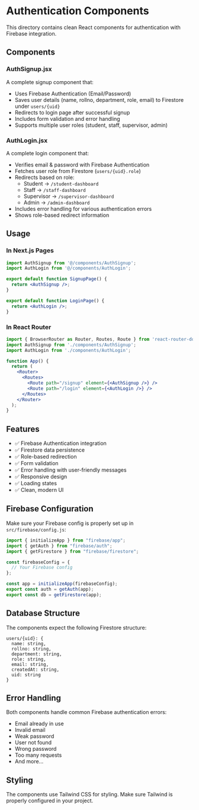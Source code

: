 # Authentication Components

This directory contains clean React components for authentication with Firebase integration.

## Components

### AuthSignup.jsx
A complete signup component that:
- Uses Firebase Authentication (Email/Password)
- Saves user details (name, rollno, department, role, email) to Firestore under `users/{uid}`
- Redirects to login page after successful signup
- Includes form validation and error handling
- Supports multiple user roles (student, staff, supervisor, admin)

### AuthLogin.jsx
A complete login component that:
- Verifies email & password with Firebase Authentication
- Fetches user role from Firestore (`users/{uid}.role`)
- Redirects based on role:
  - Student → `/student-dashboard`
  - Staff → `/staff-dashboard`
  - Supervisor → `/supervisor-dashboard`
  - Admin → `/admin-dashboard`
- Includes error handling for various authentication errors
- Shows role-based redirect information

## Usage

### In Next.js Pages
```jsx
import AuthSignup from '@/components/AuthSignup';
import AuthLogin from '@/components/AuthLogin';

export default function SignupPage() {
  return <AuthSignup />;
}

export default function LoginPage() {
  return <AuthLogin />;
}
```

### In React Router
```jsx
import { BrowserRouter as Router, Routes, Route } from 'react-router-dom';
import AuthSignup from './components/AuthSignup';
import AuthLogin from './components/AuthLogin';

function App() {
  return (
    <Router>
      <Routes>
        <Route path="/signup" element={<AuthSignup />} />
        <Route path="/login" element={<AuthLogin />} />
      </Routes>
    </Router>
  );
}
```

## Features

- ✅ Firebase Authentication integration
- ✅ Firestore data persistence
- ✅ Role-based redirection
- ✅ Form validation
- ✅ Error handling with user-friendly messages
- ✅ Responsive design
- ✅ Loading states
- ✅ Clean, modern UI

## Firebase Configuration

Make sure your Firebase config is properly set up in `src/firebase/config.js`:

```js
import { initializeApp } from "firebase/app";
import { getAuth } from "firebase/auth";
import { getFirestore } from "firebase/firestore";

const firebaseConfig = {
  // Your Firebase config
};

const app = initializeApp(firebaseConfig);
export const auth = getAuth(app);
export const db = getFirestore(app);
```

## Database Structure

The components expect the following Firestore structure:

```
users/{uid}: {
  name: string,
  rollno: string,
  department: string,
  role: string,
  email: string,
  createdAt: string,
  uid: string
}
```

## Error Handling

Both components handle common Firebase authentication errors:
- Email already in use
- Invalid email
- Weak password
- User not found
- Wrong password
- Too many requests
- And more...

## Styling

The components use Tailwind CSS for styling. Make sure Tailwind is properly configured in your project.

